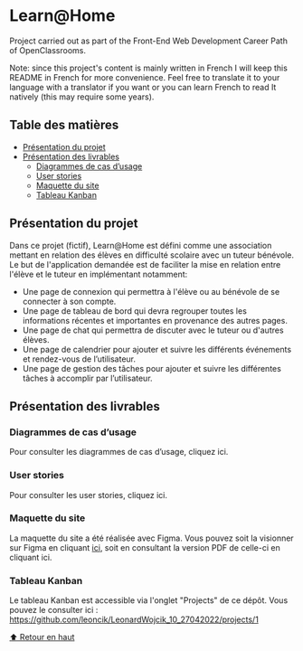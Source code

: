 # Learn@Home

Project carried out as part of the Front-End Web Development Career Path of OpenClassrooms.

Note: since this project's content is mainly written in French I will keep this README in French for more convenience. Feel free to translate it to your language with a translator if you want or you can learn French to read It natively (this may require some years).

## Table des matières
- [Présentation du projet](#présentation-du-projet)
- [Présentation des livrables](#présentation-des-livrables)
  - [Diagrammes de cas d’usage](#diagrammes-de-cas-dusage)
  - [User stories](#user-stories)
  - [Maquette du site](#maquette-du-site)
  - [Tableau Kanban](#tableau-kanban)

## Présentation du projet

Dans ce projet (fictif), Learn@Home est défini comme une association mettant en relation des élèves en difficulté scolaire avec un tuteur bénévole.
Le but de l'application demandée est de faciliter la mise en relation entre l'élève et le tuteur en implémentant notamment:
- Une page de connexion qui permettra à l'élève ou au bénévole de se connecter à son compte.
- Une page de tableau de bord qui devra regrouper toutes les informations récentes et importantes en provenance des autres pages.
- Une page de chat qui permettra de discuter avec le tuteur ou d'autres élèves.
- Une page de calendrier pour ajouter et suivre les différents événements et rendez-vous de
l’utilisateur.
- Une page de gestion des tâches pour ajouter et suivre les différentes tâches à accomplir par l’utilisateur.

## Présentation des livrables

### Diagrammes de cas d’usage

Pour consulter les diagrammes de cas d’usage, cliquez ici.

### User stories

Pour consulter les user stories, cliquez ici.

### Maquette du site

La maquette du site a été réalisée avec Figma. Vous pouvez soit la visionner sur Figma en cliquant [ici](https://www.figma.com/file/z4LlvhdOAwSY3WpdaX9jlp/Wojcik_L%C3%A9onard_3_maquette_042022), soit en consultant la version PDF de celle-ci en cliquant ici.

### Tableau Kanban

Le tableau Kanban est accessible via l'onglet "Projects" de ce dépôt. Vous pouvez le consulter ici : https://github.com/leoncik/LeonardWojcik_10_27042022/projects/1

[⬆ Retour en haut](#learnhome)